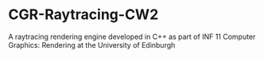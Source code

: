 # CGR-Raytracing-CW2
A raytracing rendering engine developed in C++ as part of INF 11 Computer Graphics: Rendering at the University of Edinburgh
